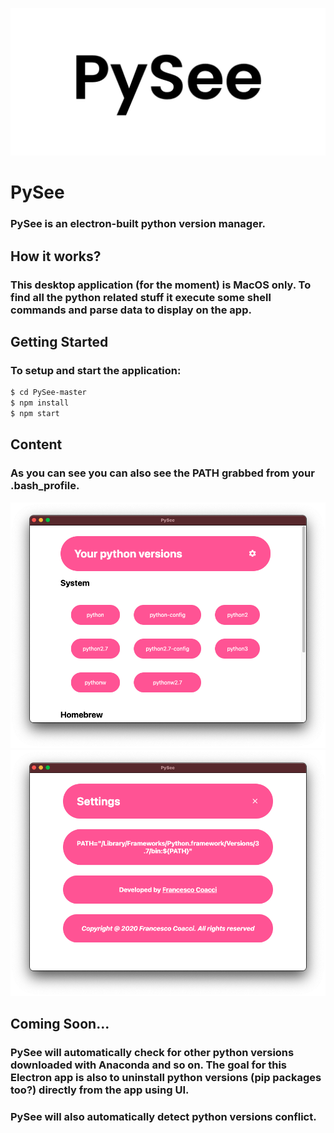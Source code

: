 ![image back](/src/assets/images/pysee_background.png)
# PySee
### **PySee** is an electron-built python version manager.

## How it works?
### This desktop application (for the moment) is MacOS only. To find all the python related stuff it execute some shell commands and parse data to display on the app.

## Getting Started
### To setup and start the application:
```bash
$ cd PySee-master
$ npm install
$ npm start
```

## Content
### As you can see you can also see the PATH grabbed from your .bash_profile.
![image screen1](./src/assets/images/screen1.png)
![image screen2](./src/assets/images/screen2.png)

## Coming Soon...
### PySee will automatically check for other python versions downloaded with Anaconda and so on. The goal for this Electron app is also to uninstall python versions (pip packages too?) directly from the app using UI.
### PySee will also automatically detect python versions conflict.
